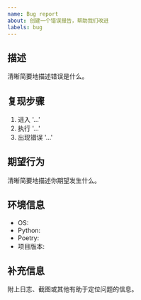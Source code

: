 ```yaml
---
name: Bug report
about: 创建一个错误报告，帮助我们改进
labels: bug
---
```


## 描述
清晰简要地描述错误是什么。

## 复现步骤
1. 进入 '...'
2. 执行 '...'
3. 出现错误 '...'

## 期望行为
清晰简要地描述你期望发生什么。

## 环境信息
- OS: 
- Python: 
- Poetry: 
- 项目版本: 

## 补充信息
附上日志、截图或其他有助于定位问题的信息。

